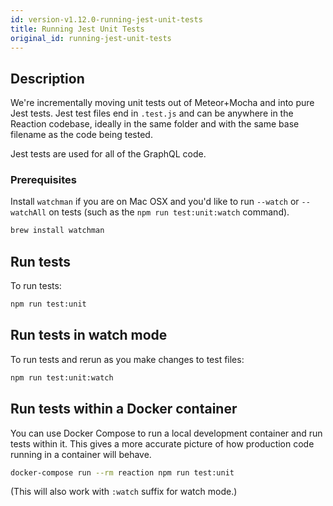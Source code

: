 ```yaml
---
id: version-v1.12.0-running-jest-unit-tests
title: Running Jest Unit Tests
original_id: running-jest-unit-tests
---
```


## Description

We're incrementally moving unit tests out of Meteor+Mocha and into pure Jest tests. Jest test files end in `.test.js` and can be anywhere in the Reaction codebase, ideally in the same folder and with the same base filename as the code being tested.

Jest tests are used for all of the GraphQL code.

### Prerequisites

Install `watchman` if you are on Mac OSX and you'd like to run `--watch` or `--watchAll` on tests (such as the `npm run test:unit:watch` command).

```sh
brew install watchman
```

## Run tests

To run tests:

```sh
npm run test:unit
```

## Run tests in watch mode

To run tests and rerun as you make changes to test files:

```sh
npm run test:unit:watch
```

## Run tests within a Docker container

You can use Docker Compose to run a local development container and run tests within it. This gives a more accurate picture of how production code running in a container will behave.

```sh
docker-compose run --rm reaction npm run test:unit
```

(This will also work with `:watch` suffix for watch mode.)
